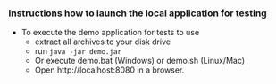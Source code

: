### Instructions how to launch the local application for testing
- To execute the demo application for tests to use
  - extract all archives to your disk drive
  - run `java -jar demo.jar`
  - Or execute demo.bat (Windows) or demo.sh (Linux/Mac)
  - Open http://localhost:8080 in a browser.
  
